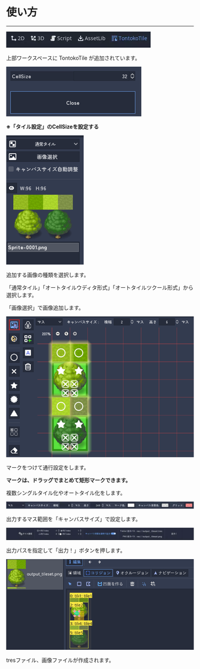 # 使い方

---

![help_01_tab](./help_01_tab.webp)

上部ワークスペースに TontokoTile が追加されています。



![image-20220424214851811](./image-20220424214851811.png)

**※「タイル設定」のCellSizeを設定する**

![image-20220424220127102](./image-20220424220127102.png)

追加する画像の種類を選択します。

「通常タイル」「オートタイルウディタ形式」「オートタイルツクール形式」から選択します。

「画像選択」で画像追加します。

![image-20220424223609763](./image-20220424223609763.png)

マークをつけて通行設定をします。

**マークは、ドラッグでまとめて矩形マークできます。**

複数シングルタイル化やオートタイル化をします。

![help_04_canvassetting](./help_04_canvassetting.webp)

出力するマス範囲を「キャンバスサイズ」で設定します。

![help_03_footer](./help_03_footer.webp)

出力パスを指定して「出力！」ボタンを押します。

![image-20220424221006149](./image-20220424221006149.png)

tresファイル、画像ファイルが作成されます。







